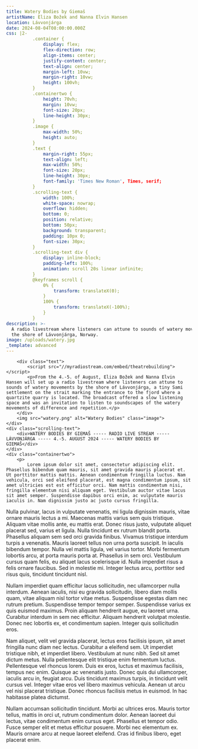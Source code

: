 ```yaml
---
title: Watery Bodies by Giemaš
artistName: Eliza Božek and Nanna Elvin Hansen
location: Lávvonjárga
date: 2024-08-04T08:00:00.000Z
css: |2-
          .container {
              display: flex;
              flex-direction: row;
              align-items: center;
              justify-content: center;
              text-align: center;
              margin-left: 10vw;
              margin-right: 10vw;
              height: 100vh;
          }
          .containertwo {
              height: 70vh;
              margin: 10vw;
              font-size: 20px;
              line-height: 30px;
          }
          .image {
              max-width: 50%;
              height: auto;
          }
          .text {
              margin-right: 55px;
              text-align: left;
              max-width: 50%;
              font-size: 20px;
              line-height: 30px;
              font-family: 'Times New Roman', Times, serif;
          }
          .scrolling-text {
              width: 100%;
              white-space: nowrap;
              overflow: hidden;
              bottom: 0;
              position: relative;
              bottom: 50px;
              background: transparent;
              padding: 10px 0;
              font-size: 30px;
          }
          .scrolling-text div {
              display: inline-block;
              padding-left: 100%;
              animation: scroll 20s linear infinite;
          }
          @keyframes scroll {
              0% {
                  transform: translateX(0);
              }
              100% {
                  transform: translateX(-100%);
              }
          }
description: >-
  A radio livestream where listeners can attune to sounds of watery movements by
  the shore of Lávvonjárga, Norway.
image: /uploads/watery.jpg
_template: advanced
---
```


   <div class="container">

```
    <div class="text">
        <script src="//myradiostream.com/embed/theatrebuilding"></script>
        <p>From the 4.-5. of August, Eliza Božek and Nanna Elvin Hansen will set up a radio livestream where listeners can attune to sounds of watery movements by the shore of Lávvonjárga, a tiny Sami settlement on the strait marking the entrance to the fjord where a quartzite quarry is located. The broadcast offered a slow listening space and was an invitation to listen to soundscapes of the watery movements of difference and repetition.</p>
    </div>
    <img src="watery.png" alt="Watery Bodies" class="image">
</div>
<div class="scrolling-text">
    <div>WATERY BODIES BY GIEMAŠ ----- RADIO LIVE STREAM ----- LÁVVONJÁRGA ----- 4.-5. AUGUST 2024 ----- WATERY BODIES BY GIEMAŠ</div>
</div>
<div class="containertwo">
    <p>
        Lorem ipsum dolor sit amet, consectetur adipiscing elit. Phasellus bibendum quam mauris, sit amet gravida mauris placerat et. Ut porttitor mattis mattis. Aenean condimentum fringilla luctus. Nam vehicula, orci sed eleifend placerat, est magna condimentum ipsum, sit amet ultricies est est efficitur orci. Nam mattis condimentum nisi, fringilla elementum nisi aliquam eget. Vestibulum auctor vitae lacus sit amet semper. Suspendisse dapibus orci enim, ac vulputate mauris iaculis in. Nam dignissim justo ac justo cursus fringilla.
```

Nulla pulvinar, lacus in vulputate venenatis, mi ligula dignissim mauris, vitae ornare mauris lectus a mi. Maecenas mattis varius sem quis tristique. Aliquam vitae mollis ante, eu mattis erat. Donec risus justo, vulputate aliquet placerat sed, varius et ligula. Nulla tincidunt ex rutrum blandit porta. Phasellus aliquam sem sed orci gravida finibus. Vivamus tristique interdum turpis a venenatis. Mauris laoreet tellus non urna porta suscipit. In iaculis bibendum tempor. Nulla vel mattis ligula, vel varius tortor. Morbi fermentum lobortis arcu, at porta mauris porta at. Phasellus in sem orci. Vestibulum cursus quam felis, eu aliquet lacus scelerisque id. Nulla imperdiet risus a felis ornare faucibus. Sed in molestie mi. Integer lectus arcu, porttitor sed risus quis, tincidunt tincidunt nisl.

Nullam imperdiet quam efficitur lacus sollicitudin, nec ullamcorper nulla interdum. Aenean iaculis, nisi eu gravida sollicitudin, libero diam mollis quam, vitae aliquam nisl tortor vitae metus. Suspendisse egestas diam nec rutrum pretium. Suspendisse tempor tempor semper. Suspendisse varius ex quis euismod maximus. Proin aliquam hendrerit augue, eu laoreet urna. Curabitur interdum in sem nec efficitur. Aliquam hendrerit volutpat molestie. Donec nec lobortis ex, et condimentum sapien. Integer quis sollicitudin eros.

Nam aliquet, velit vel gravida placerat, lectus eros facilisis ipsum, sit amet fringilla nunc diam nec lectus. Curabitur a eleifend sem. Ut imperdiet tristique nibh, et imperdiet libero. Vestibulum at nunc nibh. Sed sit amet dictum metus. Nulla pellentesque elit tristique enim fermentum luctus. Pellentesque vel rhoncus lorem. Duis ex eros, luctus et maximus facilisis, tempus nec enim. Quisque ac venenatis justo. Donec quis dui ullamcorper, iaculis arcu in, feugiat arcu. Duis tincidunt maximus turpis, in tincidunt velit cursus vel. Integer vitae eros vel libero maximus vehicula. Aenean ut arcu vel nisi placerat tristique. Donec rhoncus facilisis metus in euismod. In hac habitasse platea dictumst.

Nullam accumsan sollicitudin tincidunt. Morbi ac ultrices eros. Mauris tortor tellus, mattis in orci ut, rutrum condimentum dolor. Aenean laoreet dui lectus, vitae condimentum enim cursus eget. Phasellus et tempor odio. Fusce semper elit et metus efficitur posuere. Morbi nec elementum ex. Mauris ornare arcu at neque laoreet eleifend. Cras id finibus libero, eget placerat enim. </p> </div>
